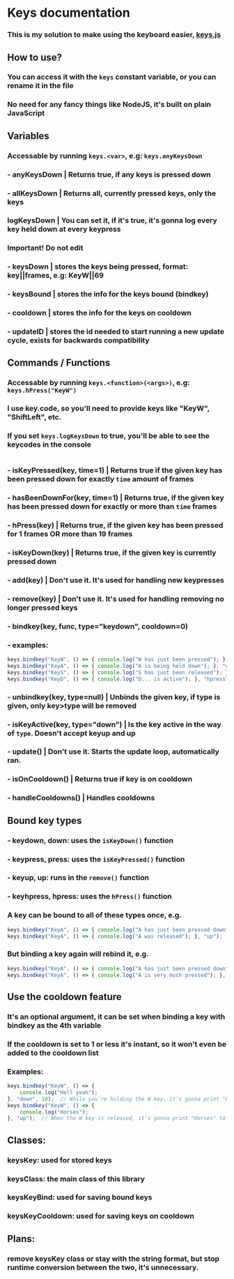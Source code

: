 # Keys documentation
### This is my solution to make using the keyboard easier, [keys.js](../../libs/js/keys.js)
## How to use?
### You can access it with the ```keys``` constant variable, or you can rename it in the file
### No need for any fancy things like NodeJS, it's built on plain JavaScript

## Variables
### Accessable by running `keys.<var>`, e.g: `keys.anyKeysDown`

### - anyKeysDown       |       Returns true, if any keys is pressed down
### - allKeysDown       |       Returns all, currently pressed keys, only the keys
### logKeysDown         |       You can set it, if it's true, it's gonna log every key held down at every keypress

### **Important! Do not edit**
### - keysDown          |       stores the keys being pressed, format: key||frames, e.g: KeyW||69
### - keysBound         |       stores the info for the keys bound (bindkey)
### - cooldown          |       stores the info for the keys on cooldown
### - updateID          |       stores the id needed to start running a new update cycle, exists for backwards compatibility

## Commands / Functions
### Accessable by running `keys.<function>(<args>)`, e.g: `keys.hPress("KeyW")`
### I use key.code, so you'll need to provide keys like "KeyW", "ShiftLeft", etc.
### If you set `keys.logKeysDown` to true, you'll be able to see the keycodes in the console
#
### - isKeyPressed(key, time=1)     |       Returns true if the given key has been pressed down for exactly `time` amount of frames
### - hasBeenDownFor(key, time=1)   |       Returns true, if the given key has been pressed down for exactly or more than `time` frames
### - hPress(key)                   |       Returns true, if the given key has been pressed for 1 frames OR more than 19 frames
### - isKeyDown(key)                |       Returns true, if the given key is currently pressed down
### - add(key)                      |       Don't use it. It's used for handling new keypresses
### - remove(key)                   |       Don't use it. It's used for handling removing no longer pressed keys
### - bindkey(key, func, type="keydown", cooldown=0)
###     - examples: 
```js
keys.bindkey("KeyW", () => { console.log("W has just been pressed"); }, "press", 10);
keys.bindkey("KeyA", () => { console.log("A is being held down"); }, "down", 0);
keys.bindkey("KeyS", () => { console.log("S has just been released"); }, "up", 52);
keys.bindkey("KeyD", () => { console.log("D... is active"); }, "hpress", 7);
```
### - unbindkey(key, type=null)     |       Unbinds the given key, if type is given, only key>type will be removed
### - isKeyActive(key, type="down") |       Is the key active in the way of `type`. Doesn't accept keyup and up
### - update()                      |       Don't use it. Starts the update loop, automatically ran.
### - isOnCooldown()                |       Returns true if key is on cooldown
### - handleCooldowns()             |       Handles cooldowns

## Bound key types
### - keydown, down: uses the `isKeyDown()` function
### - keypress, press: uses the `isKeyPressed()` function
### - keyup, up: runs in the `remove()` function
### - keyhpress, hpress: uses the `hPress()` function
### A key can be bound to all of these types once, e.g.
```js
keys.bindkey("KeyA", () => { console.log("A has just been pressed down"); }, "press");
keys.bindkey("KeyA", () => { console.log("A was released"); }, "up");
```
### But binding a key again will rebind it, e.g.
```js
keys.bindkey("KeyA", () => { console.log("A has just been pressed down"); }, "press");
keys.bindkey("KeyA", () => { console.log("A is very much pressed"); }, "press");
```
## Use the cooldown feature
### It's an optional argument, it can be set when binding a key with bindkey as the 4th variable
### If the cooldown is set to 1 or less it's instant, so it won't even be added to the cooldown list
### Examples:
```js
keys.bindkey("KeyW", () => {
    console.log("Hell yeah");
}, "down", 10);  // While you're holding the W key, it's gonna print "Hell yeah" to the console, then put itself on a cooldown for 10 frames
keys.bindkey("KeyW", () => {
    console.log("Horses");
}, "up");  // When the W key is released, it's gonna print "Horses" to the console, no cooldown
```
## Classes:
### keysKey: used for stored keys
### keysClass: the main class of this library
### keysKeyBind: used for saving bound keys
### keysKeyCooldown: used for saving keys on cooldown
## Plans:
### remove keysKey class or stay with the string format, but stop runtime conversion between the two, it's unnecessary.



